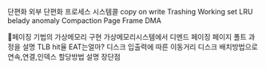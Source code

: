 단편화
외부 단편화
프로세스
시스템콜
copy on write
Trashing
Working set
LRU
belady anomaly
Compaction
Page Frame
DMA

페이징 기법의 가상메모리 구현
가상메모리시스템에서 디멘드 페이징
페이지 폴트 과정을 설명
TLB hit율  EAT는얼마?
디스크 입출력에 따른 이동거리
디스크 배치방법으로 연속,연결,인덱스 할당방법 설명 장단점
